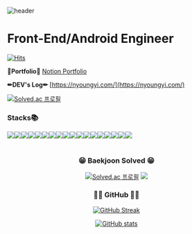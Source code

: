 ![header](https://capsule-render.vercel.app/api?type=waving&color=gradient&customColorList=3&text=Seonyoung%20Yun's%20Git&animation=fadeIn&fontSize=35&fontAlignY=40&fontAlign=75&height=250)

<h1>Front-End/Android Engineer</h1>


[![Hits](https://hits.seeyoufarm.com/api/count/incr/badge.svg?url=https%3A%2F%2Fgithub.com%2Fnyoungnyoung&count_bg=%239DCFF7&title_bg=%23555555&icon=&icon_color=%23E7E7E7&title=Github&edge_flat=false)](https://hits.seeyoufarm.com) 



**💜Portfolio💜** [Notion Portfolio](https://trail-shirt-9e7.notion.site/217a45b622904c7dae2a9647cd24b7a7?pvs=4)

**✏DEV's Log✏** [https://nyoungyi.com/](https://nyoungyi.com/)

[![Solved.ac
프로필](http://mazassumnida.wtf/api/generate_badge?boj=sa7551)](https://solved.ac/sa7551)

<h3>Stacks📚</h3>
<div style="display:flex; flex-direction:row;">
    <img src="https://img.shields.io/badge/html5-E34F26?style=flat-square&logo=html5&logoColor=white"> 
    <img src="https://img.shields.io/badge/css-1572B6?style=flat-square&logo=css3&logoColor=white"> 
    <img src="https://img.shields.io/badge/javascript-F7DF1E?style=flat-square&logo=javascript&logoColor=black">
    <img src="https://img.shields.io/badge/Typescript-3178C6?style=flat-square&logo=Typescript&logoColor=white">
    <img src="https://img.shields.io/badge/bootstrap-7952B3?style=flat-square&logo=bootstrap&logoColor=white">
    <img src="https://img.shields.io/badge/styled components-DB7093?style=flat-square&logo=styled-components&logoColor=white"/>
    <br>
    <img src="https://img.shields.io/badge/react-61DAFB?style=flat-square&logo=react&logoColor=black"> 
    <img src="https://img.shields.io/badge/vue.js-4FC08D?style=flat-square&logo=vue.js&logoColor=white">
    <img src="https://img.shields.io/badge/Kotlin-7F52FF?style=flat-square&logo=kotlin&logoColor=white">
    <img src="https://img.shields.io/badge/Andoid Studio-3DDC84?style=flat-square&logo=android studio&logoColor=white">
    <br>
    <img src="https://img.shields.io/badge/python-3776AB?style=flat-square&logo=python&logoColor=white">
    <img src="https://img.shields.io/badge/java-007396?style=flat-square&logo=java&logoColor=white">
    <img src="https://img.shields.io/badge/django-092E20?style=flat-square&logo=django&logoColor=white">
    <img src="https://img.shields.io/badge/MariaDB-003545?style=flat-square&logo=mariaDB&logoColor=white">
    <img src="https://img.shields.io/badge/MySQL-4479A1?style=flat-square&logo=MySQL&logoColor=white">
    <img src="https://img.shields.io/badge/Postman-FF6C37?style=flat-square&logo=Postman&logoColor=white"/>
    <br>
    <img src="https://img.shields.io/badge/Git-F05032?style=flat-square&logo=git&logoColor=white">
    <img src="https://img.shields.io/badge/GitHub-181717?style=flat-square&logo=GitHub&logoColor=white">
    
</div><br>


<div align="center">
 
  ### 😁 Baekjoon Solved 😁
  [![Solved.ac 프로필](http://mazassumnida.wtf/api/v2/generate_badge?boj=sa7551&card_width=1000)](https://solved.ac/profile/sa7551)
  <img src="http://mazandi.herokuapp.com/api?handle=sa7551&theme=warm"/>
 
  ### 👩‍💻  GitHub 👩‍💻 
  [![GitHub Streak](https://streak-stats.demolab.com?user=nyoungnyoung&card_width=1000)](https://git.io/streak-stats)
 
  [![GitHub stats](https://github-readme-stats.vercel.app/api?username=nyoungnyoung&hide_title=true&show_icons=true&include_all_commits=true&disable_animations=true&theme=vue&card_width=1000)](https://github.com/anuraghazra/github-readme-stats)
  
</div>


<!-- ![Seonyoung's GitHub stats](https://github-readme-stats.vercel.app/api?username=nyoungnyoung&show_icons=true&include_all_commits=true&count_private=true) -->


<!--
**nyoungnyoung/nyoungnyoung** is a ✨ _special_ ✨ repository because its `README.md` (this file) appears on your GitHub profile.

Here are some ideas to get you started:

- 🔭 I’m currently working on ...
- 🌱 I’m currently learning ...
- 👯 I’m looking to collaborate on ...
- 🤔 I’m looking for help with ...
- 💬 Ask me about ...
- 📫 How to reach me: ...
- 😄 Pronouns: ...
- ⚡ Fun fact: ...
-->
